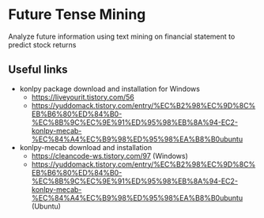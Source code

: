 # Future Tense Mining
Analyze future information using text mining on financial statement to predict stock returns

## Useful links
* konlpy package download and installation for Windows
  * https://liveyourit.tistory.com/56
  * https://yuddomack.tistory.com/entry/%EC%B2%98%EC%9D%8C%EB%B6%80%ED%84%B0-%EC%8B%9C%EC%9E%91%ED%95%98%EB%8A%94-EC2-konlpy-mecab-%EC%84%A4%EC%B9%98%ED%95%98%EA%B8%B0ubuntu
* konlpy-mecab download and installation
  * https://cleancode-ws.tistory.com/97 (Windows)
  * https://yuddomack.tistory.com/entry/%EC%B2%98%EC%9D%8C%EB%B6%80%ED%84%B0-%EC%8B%9C%EC%9E%91%ED%95%98%EB%8A%94-EC2-konlpy-mecab-%EC%84%A4%EC%B9%98%ED%95%98%EA%B8%B0ubuntu (Ubuntu)
